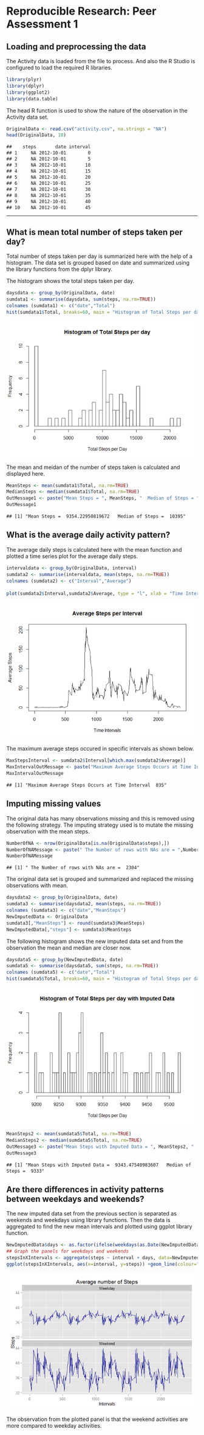 # Reproducible Research: Peer Assessment 1

## Loading and preprocessing the data
 The Activity data is loaded from the file to process.  And also the R Studio is configured to load the required R libraries.  

```r
library(plyr)
library(dplyr)
library(ggplot2)
library(data.table)
```
The head R function is used to show the nature of the observation in the Activity data set.

```r
OriginalData <- read.csv("activity.csv", na.strings = "NA")
head(OriginalData, 10)
```

```
##    steps       date interval
## 1     NA 2012-10-01        0
## 2     NA 2012-10-01        5
## 3     NA 2012-10-01       10
## 4     NA 2012-10-01       15
## 5     NA 2012-10-01       20
## 6     NA 2012-10-01       25
## 7     NA 2012-10-01       30
## 8     NA 2012-10-01       35
## 9     NA 2012-10-01       40
## 10    NA 2012-10-01       45
```
---

## What is mean total number of steps taken per day?
   Total number of steps taken per day is summarized here with the help of a histogram.  The data set is grouped based on date and summarized using the library functions from the dplyr library.  
   
   The histogram shows the total steps taken per day.  
   

```r
daysdata <- group_by(OriginalData, date)
sumdata1 <- summarise(daysdata, sum(steps, na.rm=TRUE))
colnames (sumdata1) <- c("date","Total")
hist(sumdata1$Total, breaks=60, main = "Histogram of Total Steps per day", xlab = "Total Steps per Day")
```

![](PA1_template_files/figure-html/unnamed-chunk-3-1.png) 

   The mean and meidan of the number of steps taken is calculated and displayed here.
   

```r
MeanSteps <- mean(sumdata1$Total, na.rm=TRUE)
MedianSteps <- median(sumdata1$Total, na.rm=TRUE)
OutMessage1 <- paste("Mean Steps = ", MeanSteps, "  Median of Steps = ",MedianSteps)
OutMessage1
```

```
## [1] "Mean Steps =  9354.22950819672   Median of Steps =  10395"
```


## What is the average daily activity pattern?
   The average daily steps is calculated here with the mean function and plotted a time series plot for the average daily steps.
   

```r
intervaldata <- group_by(OriginalData, interval)
sumdata2 <- summarise(intervaldata, mean(steps, na.rm=TRUE))
colnames (sumdata2) <- c("Interval","Average")

plot(sumdata2$Interval,sumdata2$Average, type = "l", xlab = "Time Intervals", ylab = "Average Steps", main = "Average Steps per Interval")
```

![](PA1_template_files/figure-html/unnamed-chunk-5-1.png) 

The maximum average steps occured in specific intervals as shown below.
   

```r
MaxStepsInterval <- sumdata2$Interval[which.max(sumdata2$Average)]
MaxIntervalOutMessage <- paste("Maximum Average Steps Occurs at Time Interval ", MaxStepsInterval)
MaxIntervalOutMessage
```

```
## [1] "Maximum Average Steps Occurs at Time Interval  835"
```


## Imputing missing values
   The original data has many observations missing and this is removed using the following strategy.  The imputing strategy used is to mutate the missing observation with the mean steps.
   

```r
NumberOfNA <- nrow(OriginalData[is.na(OriginalData$steps),])
NumberOfNAMessage <- paste(" The Number of rows with NAs are = ",NumberOfNA)
NumberOfNAMessage
```

```
## [1] " The Number of rows with NAs are =  2304"
```
   The original data set is grouped and summarized and replaced the missing observations with mean.
   

```r
daysdata2 <- group_by(OriginalData, date)
sumdata3 <- summarise(daysdata2, mean(steps, na.rm=TRUE))
colnames (sumdata3) <- c("date","MeanSteps")
NewImputedData <- OriginalData
sumdata3[,"MeanSteps"] <- round(sumdata3$MeanSteps)
NewImputedData[,"steps"] <- sumdata3$MeanSteps
```
   The following histogram shows the new imputed data set and from the observation the mean and median are closer now.
   

```r
daysdata5 <- group_by(NewImputedData, date)
sumdata5 <- summarise(daysdata5, sum(steps, na.rm=TRUE))
colnames (sumdata5) <- c("date","Total")
hist(sumdata5$Total, breaks=60, main = "Histogram of Total Steps per day with Imputed Data", xlab = "Total Steps per Day")
```

![](PA1_template_files/figure-html/unnamed-chunk-9-1.png) 



```r
MeanSteps2 <- mean(sumdata5$Total, na.rm=TRUE)
MedianSteps2 <- median(sumdata5$Total, na.rm=TRUE)
OutMessage3 <- paste("Mean Steps with Imputed Data = ", MeanSteps2, "  Median of Steps = ",MedianSteps2)
OutMessage3
```

```
## [1] "Mean Steps with Imputed Data =  9343.47540983607   Median of Steps =  9333"
```
## Are there differences in activity patterns between weekdays and weekends?
   The new imputed data set from the previous section is separated as weekends and weekdays using library functions.  Then the data is aggregated to find the new mean intervals and plotted using ggplot library function.

```r
NewImputedData$days <- as.factor(ifelse(weekdays(as.Date(NewImputedData$date)) %in% c("Saturday", "Sunday"), "Weekend", "Weekday"))
## Graph the panels for weekdays and weekends
stepsInXIntervals <- aggregate(steps ~ interval + days, data=NewImputedData, FUN=mean)
ggplot(stepsInXIntervals, aes(x=interval, y=steps)) +geom_line(colour="darkblue") + facet_wrap(~days, ncol=1) +labs(title="Average number of Steps", x="Intervals", y="Steps")
```

![](PA1_template_files/figure-html/unnamed-chunk-11-1.png) 

The observation from the plotted panel is that the weekend activities are more compared to weekday activities.

   
